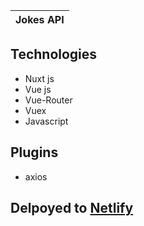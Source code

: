 |Jokes API
|-------------------------------------------------

## Technologies

- Nuxt js
- Vue js
- Vue-Router
- Vuex
- Javascript

## Plugins

- axios
## Delpoyed to [Netlify](https://dadjokesvue.netlify.app/)

